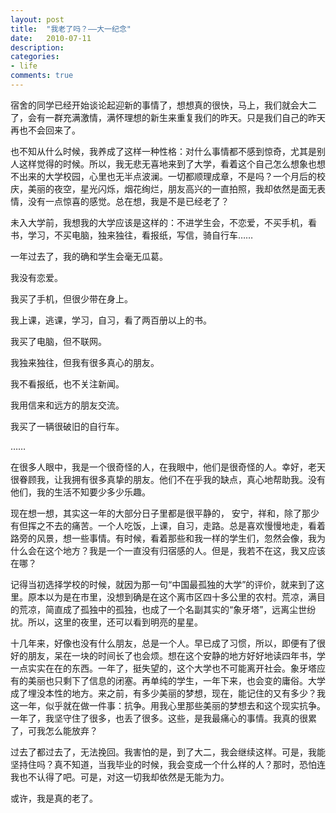 ```yaml
---
layout: post
title:  "我老了吗？——大一纪念"
date:   2010-07-11
description: 
categories:
- life
comments: true
---
```

宿舍的同学已经开始谈论起迎新的事情了，想想真的很快，马上，我们就会大二了，会有一群充满激情，满怀理想的新生来重复我们的昨天。只是我们自己的昨天再也不会回来了。

     
也不知从什么时候，我养成了这样一种性格：对什么事情都不感到惊奇，尤其是别人这样觉得的时候。所以，我无悲无喜地来到了大学，看着这个自己怎么想象也想不出来的大学校园，心里也无半点波澜。一切都顺理成章，不是吗？一个月后的校庆，美丽的夜空，星光闪烁，烟花绚烂，朋友高兴的一直拍照，我却依然是面无表情，没有一点惊喜的感觉。总在想，我是不是已经老了？

     
未入大学前，我想我的大学应该是这样的：不进学生会，不恋爱，不买手机，看书，学习，不买电脑，独来独往，看报纸，写信，骑自行车……
    
一年过去了，我的确和学生会毫无瓜葛。
   
我没有恋爱。
   
我买了手机，但很少带在身上。
   
我上课，逃课，学习，自习，看了两百册以上的书。

我买了电脑，但不联网。

我独来独往，但我有很多真心的朋友。

我不看报纸，也不关注新闻。

我用信来和远方的朋友交流。

我买了一辆很破旧的自行车。

……

在很多人眼中，我是一个很奇怪的人，在我眼中，他们是很奇怪的人。幸好，老天很眷顾我，让我拥有很多真挚的朋友。他们不在乎我的缺点，真心地帮助我。没有他们，我的生活不知要少多少乐趣。

现在想一想，其实这一年的大部分日子里都是很平静的， 安宁，祥和，除了那少有但挥之不去的痛苦。一个人吃饭，上课，自习，走路。总是喜欢慢慢地走，看着路旁的风景，想一些事情。有时候，看着那些和我一样的学生们，忽然会像，我为什么会在这个地方？我是一个一直没有归宿感的人。但是，我若不在这，我又应该在哪？

记得当初选择学校的时候，就因为那一句“中国最孤独的大学”的评价，就来到了这里。原本以为是在市里，没想到确是在这个离市区四十多公里的农村。荒凉，满目的荒凉，简直成了孤独中的孤独，也成了一个名副其实的“象牙塔”，远离尘世纷扰。所以，这里的夜里，还可以看到明亮的星星。

十几年来，好像也没有什么朋友，总是一个人。早已成了习惯，所以，即便有了很好的朋友，呆在一块的时间长了也会烦。想在这个安静的地方好好地读四年书，学一点实实在在的东西。一年了，挺失望的，这个大学也不可能离开社会。象牙塔应有的美丽也只剩下了信息的闭塞。再单纯的学生，一年下来，也会变的庸俗。大学成了埋没本性的地方。来之前，有多少美丽的梦想，现在，能记住的又有多少？我这一年，似乎就在做一件事：抗争。用我心里那些美丽的梦想去和这个现实抗争。一年了，我坚守住了很多，也丢了很多。这些，是我最痛心的事情。我真的很累了，可我怎么能放弃？

过去了都过去了，无法挽回。我害怕的是，到了大二，我会继续这样。可是，我能坚持住吗？真不知道，当我毕业的时候，我会变成一个什么样的人？那时，恐怕连我也不认得了吧。可是，对这一切我却依然是无能为力。

或许，我是真的老了。